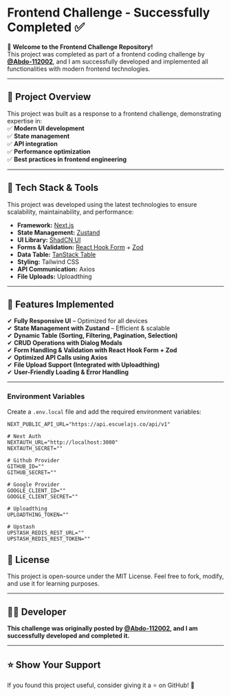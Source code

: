 # **Frontend Challenge - Successfully Completed ✅**  

🚀 **Welcome to the Frontend Challenge Repository!**  
This project was completed as part of a frontend coding challenge by **[@Abdo-112002](https://github.com/Abdo-112002)**, and I am successfully developed and implemented all functionalities with modern frontend technologies.  

---

## 📌 **Project Overview**  
This project was built as a response to a frontend challenge, demonstrating expertise in:  
✅ **Modern UI development**  
✅ **State management**  
✅ **API integration**  
✅ **Performance optimization**  
✅ **Best practices in frontend engineering**  

---

## 🔧 **Tech Stack & Tools**  
This project was developed using the latest technologies to ensure scalability, maintainability, and performance:  

- **Framework:** [Next.js](https://nextjs.org/)  
- **State Management:** [Zustand](https://zustand-demo.pmnd.rs/)  
- **UI Library:** [ShadCN UI](https://ui.shadcn.com/)  
- **Forms & Validation:** [React Hook Form](https://react-hook-form.com/) + [Zod](https://zod.dev/)  
- **Data Table:** [TanStack Table](https://tanstack.com/table/latest)  
- **Styling:** Tailwind CSS  
- **API Communication:** Axios  
- **File Uploads:** Uploadthing  

---

## 🎯 **Features Implemented**  
✔ **Fully Responsive UI** – Optimized for all devices  
✔ **State Management with Zustand** – Efficient & scalable  
✔ **Dynamic Table (Sorting, Filtering, Pagination, Selection)**  
✔ **CRUD Operations with Dialog Modals**  
✔ **Form Handling & Validation with React Hook Form + Zod**  
✔ **Optimized API Calls using Axios**  
✔ **File Upload Support (Integrated with Uploadthing)**  
✔ **User-Friendly Loading & Error Handling**  

---

### **Environment Variables**  
Create a `.env.local` file and add the required environment variables:  
```env
NEXT_PUBLIC_API_URL="https://api.escuelajs.co/api/v1"

# Next Auth
NEXTAUTH_URL="http://localhost:3000"
NEXTAUTH_SECRET=""

# Github Provider
GITHUB_ID=""
GITHUB_SECRET=""

# Google Provider
GOOGLE_CLIENT_ID=""
GOOGLE_CLIENT_SECRET=""

# Uploadthing 
UPLOADTHING_TOKEN=""

# Upstash
UPSTASH_REDIS_REST_URL=""
UPSTASH_REDIS_REST_TOKEN=""
```

## 📜 **License**  
This project is open-source under the MIT License. Feel free to fork, modify, and use it for learning purposes.

---

## 👨‍💻 **Developer**  
**This challenge was originally posted by [@Abdo-112002](https://github.com/Abdo-112002), and I am successfully developed and completed it.**  

---

## ⭐ **Show Your Support**  
If you found this project useful, consider giving it a ⭐ on GitHub! 🚀  

